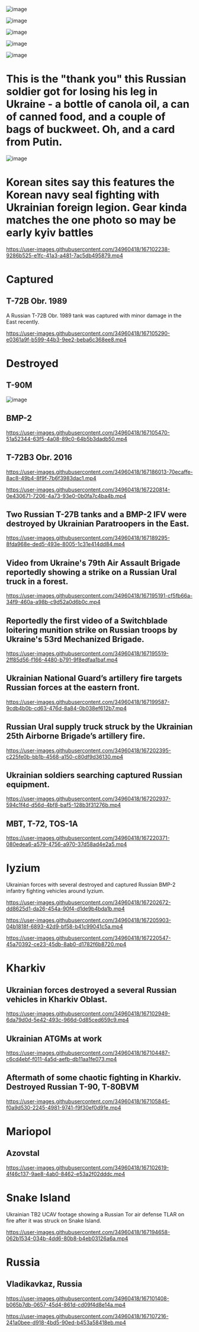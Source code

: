 ![image](https://user-images.githubusercontent.com/34960418/167103189-ad4f74ef-7a49-4d03-ac1c-b9947620e822.png)

![image](https://user-images.githubusercontent.com/34960418/167104973-e04dd85a-da2a-44a9-9452-fc485bce51ad.png)

![image](https://user-images.githubusercontent.com/34960418/167105060-de79ecc1-96fc-4c66-b4b1-509c14b0098a.png)

![image](https://user-images.githubusercontent.com/34960418/167105104-6051ee94-b8e3-433e-98d8-1c3598062dcc.png)

![image](https://user-images.githubusercontent.com/34960418/167193337-b11d705e-6485-4a82-b11c-1ae2bbfcf991.png)


# This is the "thank you" this Russian soldier got for losing his leg in Ukraine - a bottle of canola oil, a can of canned food, and a couple of bags of buckweet. Oh, and a card from Putin.

![image](https://user-images.githubusercontent.com/34960418/167101836-31ea11cd-409f-4b8e-8f51-21de25a0cc34.png)


# Korean sites say this features the Korean navy seal fighting with Ukrainian foreign legion. Gear kinda matches the one photo so may be early kyiv battles

https://user-images.githubusercontent.com/34960418/167102238-9286b525-e1fc-41a3-a481-7ac5db495879.mp4


# Captured

## T-72B Obr. 1989

A Russian T-72B Obr. 1989 tank was captured with minor damage in the East recently.

https://user-images.githubusercontent.com/34960418/167105290-e0361a9f-b599-44b3-9ee2-beba6c368ee8.mp4


# Destroyed

## T-90M

![image](https://user-images.githubusercontent.com/34960418/167194024-79971921-fc87-4391-b3fa-b8c557263322.png)


## BMP-2

https://user-images.githubusercontent.com/34960418/167105470-51a52344-63f5-4a08-89c0-64b5b3dadb50.mp4


## T-72B3 Obr. 2016 

https://user-images.githubusercontent.com/34960418/167186013-70ecaffe-8ac8-49b4-8f9f-7b6f3983dac1.mp4

https://user-images.githubusercontent.com/34960418/167220814-0e430671-7206-4a73-93e0-0b0fa7c4ba4b.mp4


## Two Russian T-27B tanks and a BMP-2 IFV were destroyed by Ukrainian Paratroopers in the East.

https://user-images.githubusercontent.com/34960418/167189295-8fda968e-ded5-493e-8005-1c31e414dd84.mp4


## Video from Ukraine's 79th Air Assault Brigade reportedly showing a strike on a Russian Ural truck in a forest.

https://user-images.githubusercontent.com/34960418/167195191-cf5fb66a-34f9-460a-a98b-c9d52a0d6b0c.mp4


## Reportedly the first video of a Switchblade loitering munition strike on Russian troops by Ukraine's 53rd Mechanized Brigade.

https://user-images.githubusercontent.com/34960418/167195519-2ff85d56-f166-4480-b791-9f8edfaa1baf.mp4


## Ukrainian National Guard’s artillery fire targets Russian forces at the eastern front.

https://user-images.githubusercontent.com/34960418/167199587-9cdb4b0b-cd63-476d-8a84-0b038ef612b7.mp4


## Russian Ural supply truck struck by the Ukrainian 25th Airborne Brigade’s artillery fire.

https://user-images.githubusercontent.com/34960418/167202395-c225fe0b-bb1b-4568-a150-c80df9d36130.mp4


## Ukrainian soldiers searching captured Russian equipment. 

https://user-images.githubusercontent.com/34960418/167202937-594c1f4d-d56d-4bf8-baf5-128b3f31276b.mp4


## MBT, T-72, TOS-1A

https://user-images.githubusercontent.com/34960418/167220371-080edea6-a579-4756-a970-37d58ad4e2a5.mp4




# Iyzium

Ukrainian forces with several destroyed and captured Russian BMP-2 infantry fighting vehicles around Iyzium.

https://user-images.githubusercontent.com/34960418/167202672-dd8625d1-da26-454a-90f4-d1de9b4bda1b.mp4

https://user-images.githubusercontent.com/34960418/167205903-04b1818f-6893-42d9-bf58-b41c99041c5a.mp4

https://user-images.githubusercontent.com/34960418/167220547-45a70392-ce23-45db-8ab0-d1782f6b8720.mp4


# Kharkiv

## Ukrainian forces destroyed a several Russian vehicles in Kharkiv Oblast. 

https://user-images.githubusercontent.com/34960418/167102949-6da79d0d-5e42-493c-966d-0d85ced659c9.mp4


## Ukrainian ATGMs at work

https://user-images.githubusercontent.com/34960418/167104487-c6cd4ebf-f011-4a5d-aefb-db11aa1fe073.mp4


## Aftermath of some chaotic fighting in Kharkiv. Destroyed Russian T-90, T-80BVM

https://user-images.githubusercontent.com/34960418/167105845-f0a9d530-2245-4981-9741-f9f30ef0d91e.mp4


# Mariopol

## Azovstal

https://user-images.githubusercontent.com/34960418/167102619-4f46c137-9ae8-4ab0-8462-e53a2f02dddc.mp4


# Snake Island

Ukrainian TB2 UCAV footage showing a Russian Tor air defense TLAR on fire after it was struck on Snake Island.

https://user-images.githubusercontent.com/34960418/167194658-062b1534-034b-4dd6-80b8-b4eb03126a6a.mp4


# Russia

## Vladikavkaz, Russia

https://user-images.githubusercontent.com/34960418/167101408-b065b7db-0657-45d4-861d-cd09f4d8e14a.mp4

https://user-images.githubusercontent.com/34960418/167107216-241a0bee-d918-4bd5-90ed-b453a58418eb.mp4

